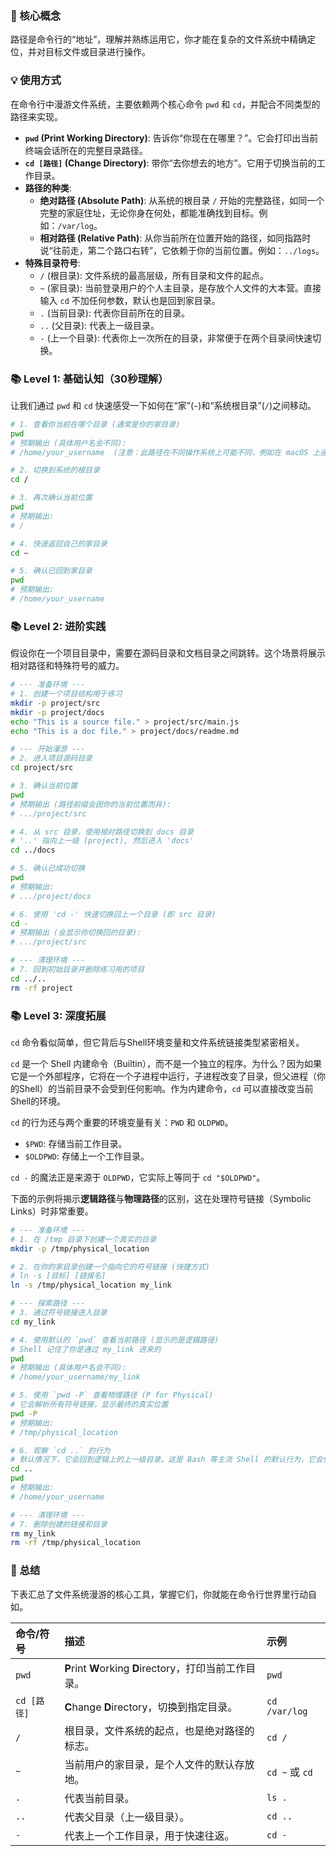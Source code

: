 ### 🎯 核心概念
路径是命令行的“地址”，理解并熟练运用它，你才能在复杂的文件系统中精确定位，并对目标文件或目录进行操作。

### 💡 使用方式
在命令行中漫游文件系统，主要依赖两个核心命令 `pwd` 和 `cd`，并配合不同类型的路径来实现。

*   **`pwd` (Print Working Directory)**: 告诉你“你现在在哪里？”。它会打印出当前终端会话所在的完整目录路径。
*   **`cd [路径]` (Change Directory)**: 带你“去你想去的地方”。它用于切换当前的工作目录。
*   **路径的种类**:
    *   **绝对路径 (Absolute Path)**: 从系统的根目录 `/` 开始的完整路径，如同一个完整的家庭住址，无论你身在何处，都能准确找到目标。例如：`/var/log`。
    *   **相对路径 (Relative Path)**: 从你当前所在位置开始的路径，如同指路时说“往前走，第二个路口右转”，它依赖于你的当前位置。例如：`../logs`。
*   **特殊目录符号**:
    *   `/` (根目录): 文件系统的最高层级，所有目录和文件的起点。
    *   `~` (家目录): 当前登录用户的个人主目录，是存放个人文件的大本营。直接输入 `cd` 不加任何参数，默认也是回到家目录。
    *   `.` (当前目录): 代表你目前所在的目录。
    *   `..` (父目录): 代表上一级目录。
    *   `-` (上一个目录): 代表你上一次所在的目录，非常便于在两个目录间快速切换。

### 📚 Level 1: 基础认知（30秒理解）
让我们通过 `pwd` 和 `cd` 快速感受一下如何在“家”(`~`)和“系统根目录”(`/`)之间移动。

```bash
# 1. 查看你当前在哪个目录 (通常是你的家目录)
pwd
# 预期输出 (具体用户名会不同):
# /home/your_username  (注意：此路径在不同操作系统上可能不同，例如在 macOS 上通常为 /Users/your_username。)

# 2. 切换到系统的根目录
cd /

# 3. 再次确认当前位置
pwd
# 预期输出:
# /

# 4. 快速返回自己的家目录
cd ~

# 5. 确认已回到家目录
pwd
# 预期输出:
# /home/your_username
```

### 📚 Level 2: 进阶实践
假设你在一个项目目录中，需要在源码目录和文档目录之间跳转。这个场景将展示相对路径和特殊符号的威力。

```bash
# --- 准备环境 ---
# 1. 创建一个项目结构用于练习
mkdir -p project/src
mkdir -p project/docs
echo "This is a source file." > project/src/main.js
echo "This is a doc file." > project/docs/readme.md

# --- 开始漫游 ---
# 2. 进入项目源码目录
cd project/src

# 3. 确认当前位置
pwd
# 预期输出 (路径前缀会因你的当前位置而异):
# .../project/src

# 4. 从 src 目录，使用相对路径切换到 docs 目录
# '..' 指向上一级 (project), 然后进入 'docs'
cd ../docs

# 5. 确认已成功切换
pwd
# 预期输出:
# .../project/docs

# 6. 使用 'cd -' 快速切换回上一个目录 (即 src 目录)
cd -
# 预期输出 (会显示你切换回的目录):
# .../project/src

# --- 清理环境 ---
# 7. 回到初始目录并删除练习用的项目
cd ../..
rm -rf project
```

### 📚 Level 3: 深度拓展
`cd` 命令看似简单，但它背后与Shell环境变量和文件系统链接类型紧密相关。

`cd` 是一个 Shell 内建命令（Builtin），而不是一个独立的程序。为什么？因为如果它是一个外部程序，它将在一个子进程中运行，子进程改变了目录，但父进程（你的Shell）的当前目录不会受到任何影响。作为内建命令，`cd` 可以直接改变当前Shell的环境。

`cd` 的行为还与两个重要的环境变量有关：`PWD` 和 `OLDPWD`。
*   `$PWD`: 存储当前工作目录。
*   `$OLDPWD`: 存储上一个工作目录。

`cd -` 的魔法正是来源于 `OLDPWD`，它实际上等同于 `cd "$OLDPWD"`。

下面的示例将揭示**逻辑路径**与**物理路径**的区别，这在处理符号链接（Symbolic Links）时非常重要。

```bash
# --- 准备环境 ---
# 1. 在 /tmp 目录下创建一个真实的目录
mkdir -p /tmp/physical_location

# 2. 在你的家目录创建一个指向它的符号链接 (快捷方式)
# ln -s [目标] [链接名]
ln -s /tmp/physical_location my_link

# --- 探索路径 ---
# 3. 通过符号链接进入目录
cd my_link

# 4. 使用默认的 `pwd` 查看当前路径 (显示的是逻辑路径)
# Shell 记住了你是通过 my_link 进来的
pwd
# 预期输出 (具体用户名会不同):
# /home/your_username/my_link

# 5. 使用 `pwd -P` 查看物理路径 (P for Physical)
# 它会解析所有符号链接，显示最终的真实位置
pwd -P
# 预期输出:
# /tmp/physical_location

# 6. 观察 `cd ..` 的行为
# 默认情况下，它会回到逻辑上的上一级目录。这是 Bash 等主流 Shell 的默认行为，它会优先解析逻辑路径。
cd ..
pwd
# 预期输出:
# /home/your_username

# --- 清理环境 ---
# 7. 删除创建的链接和目录
rm my_link
rm -rf /tmp/physical_location
```

### 📝 总结
下表汇总了文件系统漫游的核心工具，掌握它们，你就能在命令行世界里行动自如。

| 命令/符号 | 描述 | 示例 |
| :--- | :--- | :--- |
| `pwd` | **P**rint **W**orking **D**irectory，打印当前工作目录。 | `pwd` |
| `cd [路径]` | **C**hange **D**irectory，切换到指定目录。 | `cd /var/log` |
| `/` | 根目录，文件系统的起点，也是绝对路径的标志。 | `cd /` |
| `~` | 当前用户的家目录，是个人文件的默认存放地。 | `cd ~` 或 `cd` |
| `.` | 代表当前目录。 | `ls .` |
| `..` | 代表父目录（上一级目录）。 | `cd ..` |
| `-` | 代表上一个工作目录，用于快速往返。 | `cd -` |
